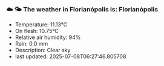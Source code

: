 ### ☁️ 🌤️  The weather in Florianópolis is: Florianópolis

- Temperature: 11.13°C
- On flesh: 10.75°C
- Relative air humidity: 94%
- Rain: 0.0 mm
- Description: Clear sky
- last updated: 2025-07-08T06:27:46.805708
